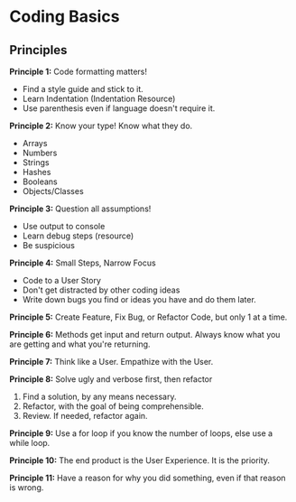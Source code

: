 # Coding Basics

## Principles

**Principle 1:** Code formatting matters!
  * Find a style guide and stick to it.
  * Learn Indentation (Indentation Resource)
  * Use parenthesis even if language doesn't require it.

**Principle 2:** Know your type! Know what they do.
  * Arrays
  * Numbers
  * Strings
  * Hashes
  * Booleans
  * Objects/Classes

**Principle 3:** Question all assumptions!
  * Use output to console
  * Learn debug steps (resource)
  * Be suspicious

**Principle 4:** Small Steps, Narrow Focus
  * Code to a User Story
  * Don't get distracted by other coding ideas
  * Write down bugs you find or ideas you have and do them later.

**Principle 5:** Create Feature, Fix Bug, or Refactor Code, but only 1 at a time.

**Principle 6:** Methods get input and return output. Always know what you are getting and what you're returning.

**Principle 7:** Think like a User. Empathize with the User.

**Principle 8:** Solve ugly and verbose first, then refactor
  1. Find a solution, by any means necessary.
  2. Refactor, with the goal of being comprehensible.
  3. Review. If needed, refactor again.

**Principle 9:** Use a for loop if you know the number of loops, else use a while loop.

**Principle 10:** The end product is the User Experience. It is the priority.

**Principle 11:** Have a reason for why you did something, even if that reason is wrong.

